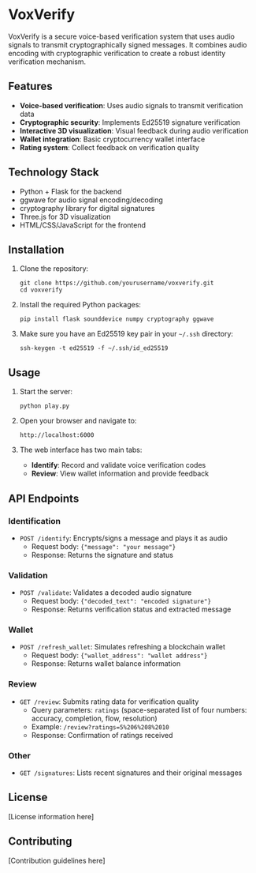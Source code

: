 # VoxVerify

VoxVerify is a secure voice-based verification system that uses audio signals to transmit cryptographically signed messages. It combines audio encoding with cryptographic verification to create a robust identity verification mechanism.

## Features

- **Voice-based verification**: Uses audio signals to transmit verification data
- **Cryptographic security**: Implements Ed25519 signature verification
- **Interactive 3D visualization**: Visual feedback during audio verification
- **Wallet integration**: Basic cryptocurrency wallet interface
- **Rating system**: Collect feedback on verification quality

## Technology Stack

- Python + Flask for the backend
- ggwave for audio signal encoding/decoding
- cryptography library for digital signatures
- Three.js for 3D visualization
- HTML/CSS/JavaScript for the frontend

## Installation

1. Clone the repository:
   ```
   git clone https://github.com/yourusername/voxverify.git
   cd voxverify
   ```

2. Install the required Python packages:
   ```
   pip install flask sounddevice numpy cryptography ggwave
   ```

3. Make sure you have an Ed25519 key pair in your `~/.ssh` directory:
   ```
   ssh-keygen -t ed25519 -f ~/.ssh/id_ed25519
   ```

## Usage

1. Start the server:
   ```
   python play.py
   ```

2. Open your browser and navigate to:
   ```
   http://localhost:6000
   ```

3. The web interface has two main tabs:
   - **Identify**: Record and validate voice verification codes
   - **Review**: View wallet information and provide feedback

## API Endpoints

### Identification

- `POST /identify`: Encrypts/signs a message and plays it as audio
  - Request body: `{"message": "your message"}`
  - Response: Returns the signature and status

### Validation

- `POST /validate`: Validates a decoded audio signature
  - Request body: `{"decoded_text": "encoded signature"}`
  - Response: Returns verification status and extracted message

### Wallet

- `POST /refresh_wallet`: Simulates refreshing a blockchain wallet
  - Request body: `{"wallet_address": "wallet address"}`
  - Response: Returns wallet balance information

### Review

- `GET /review`: Submits rating data for verification quality
  - Query parameters: `ratings` (space-separated list of four numbers: accuracy, completion, flow, resolution)
  - Example: `/review?ratings=5%206%208%2010`
  - Response: Confirmation of ratings received

### Other

- `GET /signatures`: Lists recent signatures and their original messages

## License

[License information here]

## Contributing

[Contribution guidelines here] 